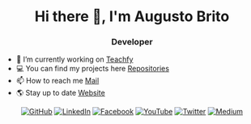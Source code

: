 

<h1 align="center">Hi there 👋, I'm Augusto Brito</h1>
<h3 align="center">Developer</h3>


- 🔭 I’m currently working on [Teachfy](https://github.com/teachfy) 
- 💻 You can find my projects here [Repositories](https://github.com/augustobritome?tab=repositories)
- 📫 How to reach me [Mail](mailto:augustobrito@outlook.com)
- 🌎 Stay up to date [Website](https://augustobrito.me)

<p align="center">
	<a href="https://github.com/augustobritome"><img src="https://img.shields.io/github/followers/terrytangyuan.svg?label=GitHub&style=social" alt="GitHub"></a>
	<a href="https://www.linkedin.com/in/augustobritome"><img src="https://img.shields.io/badge/LinkedIn--_.svg?style=social&logo=linkedin" alt="LinkedIn"></a>
	<a href="https://www.facebook.com/augustobritome"><img src="https://img.shields.io/badge/Facebook--_.svg?style=social&logo=facebook" alt="Facebook"></a>
	<a href="https://www.youtube.com/c/AugustoFBrito/videos?view_as=subscriber"><img src="https://img.shields.io/badge/YouTube--_.svg?style=social&logo=youtube" alt="YouTube"></a>
	<a href="https://www.twitter.com/augustobritome"><img src="https://img.shields.io/badge/Twitter--_.svg?style=social&logo=twitter" alt="Twitter"></a>
	<a href="https://medium.com/@augustobritome"><img src="https://img.shields.io/badge/Medium--_.svg?style=social&logo=medium" alt="Medium"></a>
</p>


